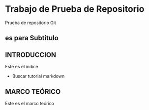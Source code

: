 # Trabajo de Prueba de Repositorio
Prueba de repositorio Git
## es para Subtítulo
## INTRODUCCION
Este es el índice

- Buscar tutorial markdown
## MARCO TEÓRICO
Este es el marco teórico
